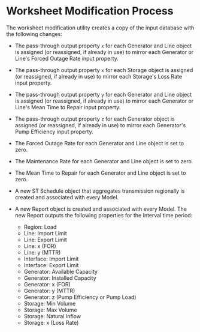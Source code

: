 # Worksheet Modification Process

The worksheet modification utility creates a copy of the input database with
the following changes:

 - The pass-through output property `x` for each Generator and Line object
   is assigned (or reassigned, if already in use) to mirror each Generator or
   Line's Forced Outage Rate input property.

 - The pass-through output property `x` for each Storage object
   is assigned (or reassigned, if already in use) to mirror each Storage's
   Loss Rate input property.

 - The pass-through output property `y` for each Generator and Line object
   is assigned (or reassigned, if already in use) to mirror each Generator or
   Line's Mean Time to Repair input property.

 - The pass-through output property `z` for each Generator object
   is assigned (or reassigned, if already in use) to mirror each Generator's
   Pump Efficiency input property.

- The Forced Outage Rate for each Generator and Line object is set to zero.

- The Maintenance Rate for each Generator and Line object is set to zero.

- The Mean Time to Repair for each Generator and Line object is set to zero.

- A new ST Schedule object that aggregates transmission regionally is created
  and associated with every Model.

- A new Report object is created and associated with every Model.
  The new Report outputs the following properties for the Interval time period:

    - Region: Load
    - Line: Import Limit
    - Line: Export Limit
    - Line: x (FOR)
    - Line: y (MTTR)
    - Interface: Import Limit
    - Interface: Export Limit
    - Generator: Available Capacity
    - Generator: Installed Capacity
    - Generator: x (FOR)
    - Generator: y (MTTR)
    - Generator: z (Pump Efficiency or Pump Load)
    - Storage: Min Volume
    - Storage: Max Volume
    - Storage: Natural Inflow
    - Storage: x (Loss Rate)

